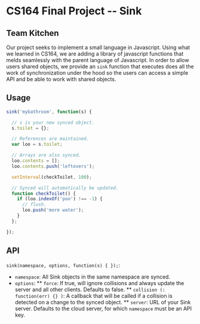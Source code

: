 # CS164 Final Project -- Sink
## Team Kitchen

Our project seeks to implement a small language in Javascript. Using what we
learned in CS164, we are adding a library of javascript functions that melds
seamlessly with the parent language of Javascript. In order to allow users
shared objects, we provide an `sink` function that executes does all the work of
synchronization under the hood so the users can access a simple API and be able
to work with shared objects.

## Usage

```javascript
sink('mybathroom', function(s) {

  // s is your new synced object.
  s.toilet = {};

  // References are maintained.
  var loo = s.toilet;

  // Arrays are also synced.
  loo.contents = [];
  loo.contents.push('leftovers');

  setInterval(checkToilet, 100);

  // Synced will automatically be updated.
  function checkToilet() {
    if (loo.indexOf('poo') !== -1) {
      // flush.
      loo.push('more water');
    }
  };

});
```

## API

`sink(namespace, options, function(s) { });`:

* `namespace`: All Sink objects in the same namespace are synced.
* `options`:
** `force`: If true, will ignore collisions and always update the server and all other clients. Defaults to false.
** `collision (: function(err) {} )`: A callback that will be called if a collision is detected on a change to the synced object.
** `server`: URL of your Sink server. Defaults to the cloud server, for which `namespace` must be an API key.
